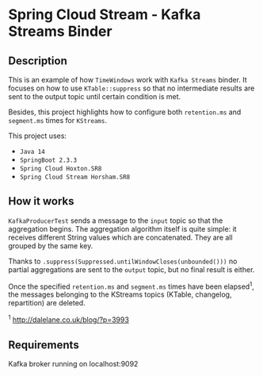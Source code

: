 # Spring Cloud Stream - Kafka Streams Binder
## Description
This is an example of how `TimeWindows` work with `Kafka Streams` binder. It focuses on how to use `KTable::suppress` so that no intermediate results are sent to the output topic until certain condition is met.

Besides, this project highlights how to configure both `retention.ms` and `segment.ms` times for `KStreams`.

This project uses:
* `Java 14`
* `SpringBoot 2.3.3`
* `Spring Cloud Hoxton.SR8`
* `Spring Cloud Stream Horsham.SR8`

## How it works
`KafkaProducerTest` sends a message to the `input` topic so that the aggregation begins. The aggregation algorithm itself is quite simple: it receives different String values which are concatenated. They are all grouped by the same key.

Thanks to `.suppress(Suppressed.untilWindowCloses(unbounded()))` no partial aggregations are sent to the `output` topic, but no final result is either.

Once the specified `retention.ms` and `segment.ms` times have been elapsed<sup>1</sup>, the messages belonging to the KStreams topics (KTable, changelog, repartition) are deleted.

<sup>1</sup> http://dalelane.co.uk/blog/?p=3993

## Requirements
Kafka broker running on localhost:9092
